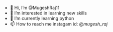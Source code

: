 - 👋 Hi, I’m @MugeshRaj11
- 👀 I’m interested in learning new skills
- 🌱 I’m currently learning python
- 📫 How to reach me instagam id: @_mugesh_raj_

<!---
MugeshRaj11/MugeshRaj11 is a ✨ special ✨ repository because its `README.md` (this file) appears on your GitHub profile.
You can click the Preview link to take a look at your changes.
--->
